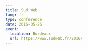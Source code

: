 ```yaml
---
title: Sud Web
lang: fr
type: conference
date: 2016-05-26
event:
  location: Bordeaux
  url: https://www.sudweb.fr/2016/
---
```

